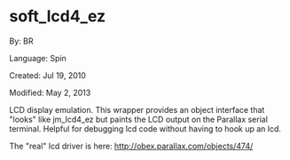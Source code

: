 # soft_lcd4_ez

By: BR

Language: Spin

Created: Jul 19, 2010

Modified: May 2, 2013

LCD display emulation. This wrapper provides an object interface that "looks" like jm\_lcd4\_ez but paints the LCD output on the Parallax serial terminal. Helpful for debugging lcd code without having to hook up an lcd.

The "real" lcd driver is here: http://obex.parallax.com/objects/474/
